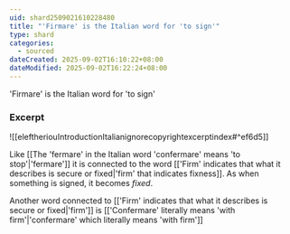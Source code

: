 ```yaml
---
uid: shard2509021610228480
title: "'Firmare' is the Italian word for 'to sign'"
type: shard
categories:
  - sourced
dateCreated: 2025-09-02T16:10:22+08:00
dateModified: 2025-09-02T16:22:24+08:00
---
```

'Firmare' is the Italian word for 'to sign'
### Excerpt
![[eleftheriouIntroductionItalianignorecopyrightexcerptindex#^ef6d5]]

Like [[The 'fermare' in the Italian word 'confermare' means 'to stop'|'fermare']] it is connected to the word [['Firm' indicates that what it describes is secure or fixed|'firm' that indicates fixness]]. As when something is signed, it becomes *fixed*.

Another word connected to [['Firm' indicates that what it describes is secure or fixed|'firm']] is [['Confermare' literally means 'with firm'|'confermare' which literally means 'with firm']]